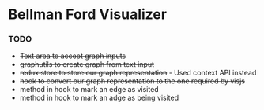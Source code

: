 # Bellman Ford Visualizer


### TODO

- ~~Text area to accept graph inputs~~
- ~~graphutils to create graph from text input~~
- ~~redux store to store our graph representation~~ - Used context API instead
- ~~hook to convert our graph representation to the one required by visjs~~
- method in hook to mark an edge as visited
- method in hook to mark an adge as being visited
